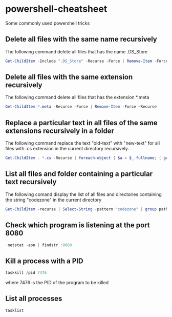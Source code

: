 # powershell-cheatsheet

Some commonly used powershell tricks

## Delete all files with the same name recursively

The following command delete all files that has the name .DS_Store

```powershell
Get-ChildItem -Include ".DS_Store" -Recurse -Force | Remove-Item -Force –Recurse
```

## Delete all files with the same extension recursively 

The following command delete all files that has the extension *.meta

```powershell
Get-ChildItem *.meta -Recurse -Force | Remove-Item -Force –Recurse
```

## Replace a particular text in all files of the same extensions recursively in a folder

The following command replace the text "old-text" with "new-text" for all files with .cs extension in the current directory recursively.

```powershell
Get-ChildItem . *.cs -Recurse | foreach-object { $a = $_.fullname; ( get-content $a ) | foreach-object { $_ -replace "old-text","new-text" } | set-content $a }
```

## List all files and folder containing a particular text recursively

The following comand display the list of all files and directories containing the string "codezone" in the current directory 

```powershell
Get-ChildItem -recurse | Select-String -pattern "codezone" | group path | select name
```

## Check which program is listening at the port 8080

```powershell
 netstat -aon | findstr :8080
```

## Kill a process with a PID

```powershell
taskkill /pid 7476
```

where 7476 is the PID of the program to be killed

## List all processes

```powershell
tasklist
```
 
